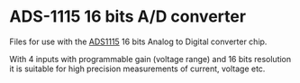 # ADS-1115 16 bits A/D converter

Files for use with the [ADS1115](https://www.adafruit.com/product/1085) 16 bits Analog to Digital converter chip.

With 4 inputs with programmable gain (voltage range) and 16 bits resolution it is suitable for high precision measurements
of current, voltage etc.
